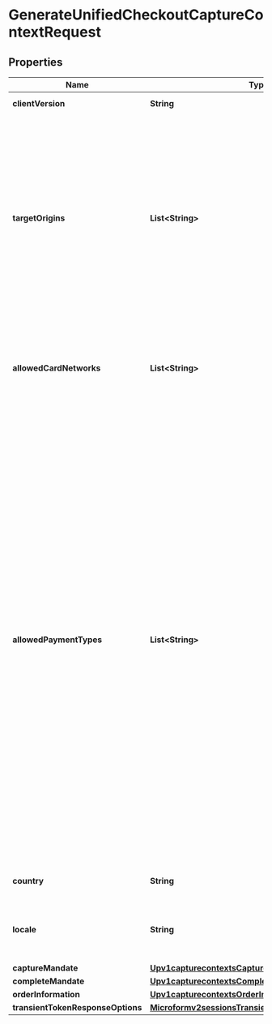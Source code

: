 
# GenerateUnifiedCheckoutCaptureContextRequest

## Properties
Name | Type | Description | Notes
------------ | ------------- | ------------- | -------------
**clientVersion** | **String** | Specify the version of Unified Checkout that you want to use. |  [optional]
**targetOrigins** | **List&lt;String&gt;** | The [target origin](https://developer.mozilla.org/en-US/docs/Glossary/Origin) of the website on which you will be launching Unified Checkout is defined by the scheme (protocol), hostname (domain) and port number (if used).    You must use https://hostname (unless you use http://localhost) Wildcards are NOT supported.  Ensure that subdomains are included. Any valid top-level domain is supported (e.g. .com, .co.uk, .gov.br etc)  Examples:   - https://example.com   - https://subdomain.example.com   - https://example.com:8080&lt;br&gt;&lt;br&gt;  If you are embedding within multiple nested iframes you need to specify the origins of all the browser contexts used, for example:    targetOrigins: [     \&quot;https://example.com\&quot;,     \&quot;https://basket.example.com\&quot;,     \&quot;https://ecom.example.com\&quot;   ]  |  [optional]
**allowedCardNetworks** | **List&lt;String&gt;** | The list of card networks you want to use for this Unified Checkout transaction.  Unified Checkout currently supports the following card networks:     - VISA     - MASTERCARD     - AMEX     - CARNET     - CARTESBANCAIRES     - CUP     - DINERSCLUB     - DISCOVER     - EFTPOS     - ELO     - JCB     - JCREW     - MADA     - MAESTRO     - MEEZA     - PAYPAK  |  [optional]
**allowedPaymentTypes** | **List&lt;String&gt;** | The payment types that are allowed for the merchant.    Possible values when launching Unified Checkout:   - APPLEPAY   - CHECK   - CLICKTOPAY   - GOOGLEPAY   - PANENTRY                 - PAZE &lt;br&gt;&lt;br&gt;  Unified Checkout also supports the following Alternative Payments:   - AFTERPAY&lt;br&gt;&lt;br&gt;  Possible values when launching Click To Pay Drop-In UI: - CLICKTOPAY &lt;br&gt;&lt;br&gt;  **Important:**    - CLICKTOPAY only available for Visa, Mastercard and AMEX for saved cards.   - Visa and Mastercard will look to tokenize using network tokenization for all Click to Pay requests.  Click to Pay uses Click to Pay token requester IDs and not the merchant&#39;s existing token requester.   - Apple Pay, Google Pay, Check, and Paze can be used independently without requiring PAN entry in the allowedPaymentTypes field.&lt;br&gt;&lt;br&gt;  **Managing Google Pay Authentication Types** When you enable Google Pay on Unified Checkout you can specify optional parameters that define the types of card authentication you receive from Google Pay.&lt;br&gt;&lt;br&gt;  **Managing Google Pay Authentication Types** Where Click to Pay is the payment type selected by the customer and the customer manually enters their card, the option to enroll their card in Click to Pay will be auto-checked if this field is set to \&quot;true\&quot;.   This is only available where the merchant and cardholder are based in the following countries and the billing type is set to \&quot;FULL\&quot; or \&quot;PARTIAL\&quot;.   - UAE   - Argentina   - Brazil   - Chile   - Colombia   - Kuwait   - Mexico   - Peru   - Qatar   - Saudi Arabia   - Ukraine   - South Africa&lt;br&gt;&lt;br&gt;  If false, this is not present or not supported in the market.  Enrollment in Click to Pay is not checked for the customer when completing manual card entry.  |  [optional]
**country** | **String** | Country the purchase is originating from (e.g. country of the merchant).  Use the two-character ISO Standard  |  [optional]
**locale** | **String** | Localization of the User experience conforming to the ISO 639-1 language standards and two-character ISO Standard Country Code.  Please refer to list of [supported locales through Unified Checkout](https://developer.cybersource.com/docs/cybs/en-us/unified-checkout/developer/all/rest/unified-checkout/uc-appendix-languages.html)  |  [optional]
**captureMandate** | [**Upv1capturecontextsCaptureMandate**](Upv1capturecontextsCaptureMandate.md) |  |  [optional]
**completeMandate** | [**Upv1capturecontextsCompleteMandate**](Upv1capturecontextsCompleteMandate.md) |  |  [optional]
**orderInformation** | [**Upv1capturecontextsOrderInformation**](Upv1capturecontextsOrderInformation.md) |  |  [optional]
**transientTokenResponseOptions** | [**Microformv2sessionsTransientTokenResponseOptions**](Microformv2sessionsTransientTokenResponseOptions.md) |  |  [optional]



